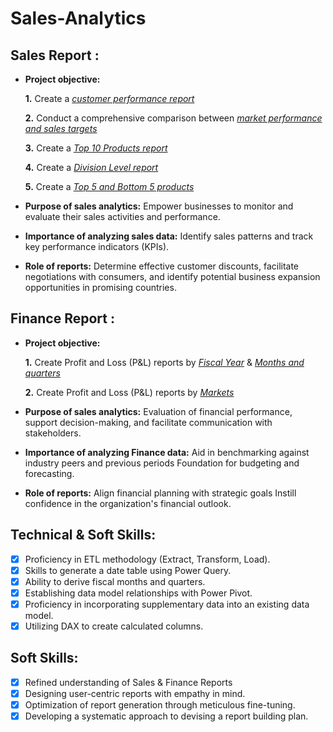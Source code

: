 # Sales-Analytics

## Sales Report :


- **Project objective:** 

    **1.** Create a _[customer performance report](https://github.com/Sagarika97/Excel_Project-Sales-Analytics/blob/main/Customer%20Performance%20report.pdf)_ 

    **2.** Conduct a comprehensive comparison between _[market performance and sales targets](https://github.com/Sagarika97/Excel_Project-Sales-Analytics/blob/main/Market%20performance%20Vs%20%20Target%20Report.pdf)_
  
    **3.** Create a _[Top 10 Products report](https://github.com/Sagarika97/Excel_Project-Sales-Analytics/blob/main/Top%2010%20Products.pdf)_

    **4.** Create a _[Division Level report](https://github.com/Sagarika97/Excel_Project-Sales-Analytics/blob/main/Division%20%20Level%20Report.pdf)_ 

    **5.** Create a _[Top 5 and Bottom 5 products](https://github.com/Sagarika97/Excel_Project-Sales-Analytics/blob/main/TOP5%20and%20Bottom%205%20products.pdf)_

- **Purpose of sales analytics:** Empower businesses to monitor and evaluate their sales activities and performance.

- **Importance of analyzing sales data:** Identify sales patterns and track key performance indicators (KPIs).

- **Role of reports:** Determine effective customer discounts, facilitate negotiations with consumers, and identify potential business expansion opportunities in promising countries.


## Finance Report :

- **Project objective:** 

    **1.** Create Profit and Loss (P&L) reports by _[Fiscal Year](https://github.com/Sagarika97/Excel_Project-Sales-Analytics/blob/main/P%26L%20Statement%20by%20Fiscal%20Year.pdf)_ & _[Months and quarters](https://github.com/Sagarika97/Excel_Project-Sales-Analytics/blob/main/P%26L%20Statement%20by%20Quarters.pdf)_ 

   **2.** Create Profit and Loss (P&L) reports by _[Markets](https://github.com/Sagarika97/Excel_Project-Sales-Analytics/blob/main/P%26L%20Statement%20by%20Markets.pdf)_

- **Purpose of sales analytics:** Evaluation of financial performance, support decision-making, and facilitate communication with stakeholders.

- **Importance of analyzing Finance data:** Aid in benchmarking against industry peers and previous periods Foundation for budgeting and forecasting.

- **Role of reports:** Align financial planning with strategic goals Instill confidence in the organization's financial outlook.


## Technical & Soft Skills:
- [x]	Proficiency in ETL methodology (Extract, Transform, Load).
- [x]	Skills to generate a date table using Power Query.
- [x]	Ability to derive fiscal months and quarters.
- [x]	Establishing data model relationships with Power Pivot.
- [x]	Proficiency in incorporating supplementary data into an existing data model.
- [x]	Utilizing DAX to create calculated columns.

## Soft Skills:
- [x]	Refined understanding of Sales & Finance Reports
- [x]	Designing user-centric reports with empathy in mind.
- [x]	Optimization of report generation through meticulous fine-tuning.
- [x]	Developing a systematic approach to devising a report building plan.
